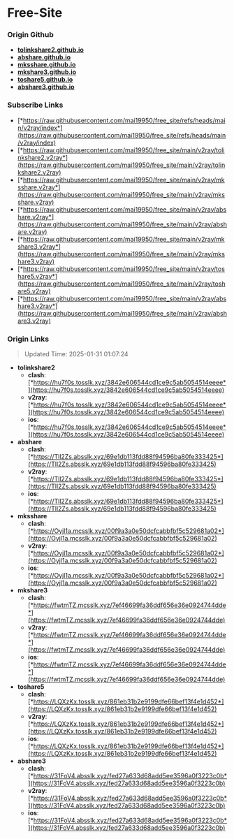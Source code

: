 # Free-Site

### Origin Github

- [**tolinkshare2.github.io**](https://github.com/tolinkshare2/tolinkshare2.github.io)
- [**abshare.github.io**](https://github.com/abshare/abshare.github.io)
- [**mksshare.github.io**](https://github.com/mksshare/mksshare.github.io)
- [**mkshare3.github.io**](https://github.com/mkshare3/mkshare3.github.io)
- [**toshare5.github.io**](https://github.com/toshare5/toshare5.github.io)
- [**abshare3.github.io**](https://github.com/abshare3/abshare3.github.io)

### Subscribe Links

- [*https://raw.githubusercontent.com/mai19950/free_site/refs/heads/main/v2ray/index*](https://raw.githubusercontent.com/mai19950/free_site/refs/heads/main/v2ray/index)
- [*https://raw.githubusercontent.com/mai19950/free_site/main/v2ray/tolinkshare2.v2ray*](https://raw.githubusercontent.com/mai19950/free_site/main/v2ray/tolinkshare2.v2ray)
- [*https://raw.githubusercontent.com/mai19950/free_site/main/v2ray/mksshare.v2ray*](https://raw.githubusercontent.com/mai19950/free_site/main/v2ray/mksshare.v2ray)
- [*https://raw.githubusercontent.com/mai19950/free_site/main/v2ray/abshare.v2ray*](https://raw.githubusercontent.com/mai19950/free_site/main/v2ray/abshare.v2ray)
- [*https://raw.githubusercontent.com/mai19950/free_site/main/v2ray/mkshare3.v2ray*](https://raw.githubusercontent.com/mai19950/free_site/main/v2ray/mkshare3.v2ray)
- [*https://raw.githubusercontent.com/mai19950/free_site/main/v2ray/toshare5.v2ray*](https://raw.githubusercontent.com/mai19950/free_site/main/v2ray/toshare5.v2ray)
- [*https://raw.githubusercontent.com/mai19950/free_site/main/v2ray/abshare3.v2ray*](https://raw.githubusercontent.com/mai19950/free_site/main/v2ray/abshare3.v2ray)

### Origin Links

> Updated Time: 2025-01-31 01:07:24

- **tolinkshare2**
  - **clash**: [*https://hu7f0s.tosslk.xyz/3842e606544cd1ce9c5ab5054514eeee*](https://hu7f0s.tosslk.xyz/3842e606544cd1ce9c5ab5054514eeee)
  - **v2ray**: [*https://hu7f0s.tosslk.xyz/3842e606544cd1ce9c5ab5054514eeee*](https://hu7f0s.tosslk.xyz/3842e606544cd1ce9c5ab5054514eeee)
  - **ios**: [*https://hu7f0s.tosslk.xyz/3842e606544cd1ce9c5ab5054514eeee*](https://hu7f0s.tosslk.xyz/3842e606544cd1ce9c5ab5054514eeee)
- **abshare**
  - **clash**: [*https://Tll2Zs.absslk.xyz/69e1db113fdd88f94596ba80fe333425*](https://Tll2Zs.absslk.xyz/69e1db113fdd88f94596ba80fe333425)
  - **v2ray**: [*https://Tll2Zs.absslk.xyz/69e1db113fdd88f94596ba80fe333425*](https://Tll2Zs.absslk.xyz/69e1db113fdd88f94596ba80fe333425)
  - **ios**: [*https://Tll2Zs.absslk.xyz/69e1db113fdd88f94596ba80fe333425*](https://Tll2Zs.absslk.xyz/69e1db113fdd88f94596ba80fe333425)
- **mksshare**
  - **clash**: [*https://Oyjl1a.mcsslk.xyz/00f9a3a0e50dcfcabbfbf5c529681a02*](https://Oyjl1a.mcsslk.xyz/00f9a3a0e50dcfcabbfbf5c529681a02)
  - **v2ray**: [*https://Oyjl1a.mcsslk.xyz/00f9a3a0e50dcfcabbfbf5c529681a02*](https://Oyjl1a.mcsslk.xyz/00f9a3a0e50dcfcabbfbf5c529681a02)
  - **ios**: [*https://Oyjl1a.mcsslk.xyz/00f9a3a0e50dcfcabbfbf5c529681a02*](https://Oyjl1a.mcsslk.xyz/00f9a3a0e50dcfcabbfbf5c529681a02)
- **mkshare3**
  - **clash**: [*https://fwtmTZ.mcsslk.xyz/7ef46699fa36ddf656e36e0924744dde*](https://fwtmTZ.mcsslk.xyz/7ef46699fa36ddf656e36e0924744dde)
  - **v2ray**: [*https://fwtmTZ.mcsslk.xyz/7ef46699fa36ddf656e36e0924744dde*](https://fwtmTZ.mcsslk.xyz/7ef46699fa36ddf656e36e0924744dde)
  - **ios**: [*https://fwtmTZ.mcsslk.xyz/7ef46699fa36ddf656e36e0924744dde*](https://fwtmTZ.mcsslk.xyz/7ef46699fa36ddf656e36e0924744dde)
- **toshare5**
  - **clash**: [*https://LQXzKx.tosslk.xyz/861eb31b2e9199dfe66bef13f4e1d452*](https://LQXzKx.tosslk.xyz/861eb31b2e9199dfe66bef13f4e1d452)
  - **v2ray**: [*https://LQXzKx.tosslk.xyz/861eb31b2e9199dfe66bef13f4e1d452*](https://LQXzKx.tosslk.xyz/861eb31b2e9199dfe66bef13f4e1d452)
  - **ios**: [*https://LQXzKx.tosslk.xyz/861eb31b2e9199dfe66bef13f4e1d452*](https://LQXzKx.tosslk.xyz/861eb31b2e9199dfe66bef13f4e1d452)
- **abshare3**
  - **clash**: [*https://31FoV4.absslk.xyz/fed27a633d68add5ee3596a0f3223c0b*](https://31FoV4.absslk.xyz/fed27a633d68add5ee3596a0f3223c0b)
  - **v2ray**: [*https://31FoV4.absslk.xyz/fed27a633d68add5ee3596a0f3223c0b*](https://31FoV4.absslk.xyz/fed27a633d68add5ee3596a0f3223c0b)
  - **ios**: [*https://31FoV4.absslk.xyz/fed27a633d68add5ee3596a0f3223c0b*](https://31FoV4.absslk.xyz/fed27a633d68add5ee3596a0f3223c0b)
